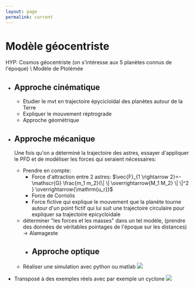 ```yaml
---
layout: page
permalink: current
---
```


# Modèle géocentriste

HYP: Cosmos géocentriste (on s'intéresse aux 5 planètes connus de l'époque) \\
Modèle de Ptolémée

- ## Approche cinématique

  - Etudier le mvt en trajectoire épycicloïdal des planètes autour de la Terre
  - Expliquer le mouvement réptrograde
  - Approche géométrique

- ## Approche mécanique

  Une fois qu'on a déterminé la trajectoire des astres, essayer d'appliquer le PFD et de modéliser les forces qui seraient nécessaires:

  - Prendre en compte:
    - Force d'attraction entre 2 astres:
      $\vec{F}_{1 \rightarrow 2}=-\mathscr{G} \frac{m_1 m_2}{\| \| \overrightarrow{M_1 M_2} \| \|^2 } \overrightarrow{\mathrm{u_r}}$
    - Force de Corriolis
    - Force fictive qui explique le mouvement que la planète tourne autour d'un point fictif qui lui suit une trajectoire circulaire pour expliquer sa trajectoire epicycloidale
  - déterminer "les forces et les masses" dans un tel modèle, (prendre des données de véritables pointages de l'époque sur les distances) -> Alamageste
    - ## Approche optique
  - Réaliser une simulation avec python ou matlab
    ![](https://upload.wikimedia.org/wikipedia/commons/0/0e/Cassini_apparent.jpg)

- Transposé à des exemples réels avec par exemple un cyclone
  ![](https://cdn.britannica.com/36/137736-050-C05FC854/diagram-Ptolemaic-Harmonia-Macrocosmica-Andreas-Cellarius-system-1660.jpg)

